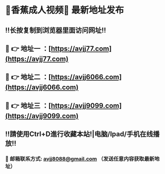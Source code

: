 # 🌟香蕉成人视频🌟 最新地址发布 
## ‼️长按复制到浏览器里面访问网址‼️
## 🌟 👉 地址一 ：[https://avjj77.com](https://avjj77.com)
## 🌟 👉 地址二 ：[https://avjj6066.com](https://avjj6066.com)
## 🌟 👉 地址三 ：[https://avjj9099.com](https://avjj9099.com)

## ‼️請使用Ctrl+D進行收藏本站!|电脑/Ipad/手机在线播放‼️
### 📧 邮箱联系方式: avjj8088@gmail.com （发送任意内容获取最新地址）
